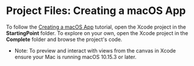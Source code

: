 # Project Files: Creating a macOS App

To follow the [Creating a macOS App](https://developer.apple.com/tutorials/swiftui/creating-a-macos-app) tutorial, open the Xcode project in the **StartingPoint** folder. To explore on your own, open the Xcode project in the **Complete** folder and browse the project's code.

- Note: To preview and interact with views from the canvas in Xcode ensure your Mac is running macOS 10.15.3 or later.
